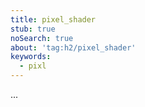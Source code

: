 ```yaml
---
title: pixel_shader
stub: true
noSearch: true
about: 'tag:h2/pixel_shader'
keywords:
  - pixl
---
```

...
